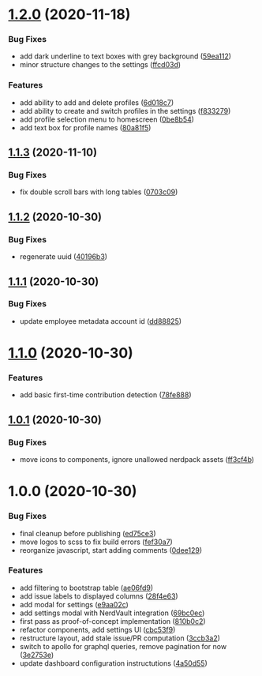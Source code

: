 # [1.2.0](https://github.com/newrelic/nr1-ospo/compare/v1.1.3...v1.2.0) (2020-11-18)


### Bug Fixes

* add dark underline to text boxes with grey background ([59ea112](https://github.com/newrelic/nr1-ospo/commit/59ea11214adc2e849a28cfa4ac57d61f03c18ad8))
* minor structure changes to the settings ([ffcd03d](https://github.com/newrelic/nr1-ospo/commit/ffcd03dbf17a4268ea4c98ce8cd49b93e4a99696))


### Features

* add ability to add and delete profiles ([6d018c7](https://github.com/newrelic/nr1-ospo/commit/6d018c749b40f74718fbcbd4a6ec11e6a56a3b6a))
* add ability to create and switch profiles in the settings ([f833279](https://github.com/newrelic/nr1-ospo/commit/f8332799a26943f496a813d11cbf9b06cfd674d6))
* add profile selection menu to homescreen ([0be8b54](https://github.com/newrelic/nr1-ospo/commit/0be8b5439e7a781d977dee40623bc4c2874b8cf0))
* add text box for profile names ([80a81f5](https://github.com/newrelic/nr1-ospo/commit/80a81f57b100e53ae71e367e36a0b07add6fa007))

## [1.1.3](https://github.com/newrelic/nr1-ospo/compare/v1.1.2...v1.1.3) (2020-11-10)


### Bug Fixes

* fix double scroll bars with long tables ([0703c09](https://github.com/newrelic/nr1-ospo/commit/0703c09e4309bb7f71526e965e8e605828f4e43e))

## [1.1.2](https://github.com/newrelic/nr1-ospo/compare/v1.1.1...v1.1.2) (2020-10-30)


### Bug Fixes

* regenerate uuid ([40196b3](https://github.com/newrelic/nr1-ospo/commit/40196b3ba6c17395ab4f7996835ded2e222e3d0e))

## [1.1.1](https://github.com/newrelic/nr1-ospo/compare/v1.1.0...v1.1.1) (2020-10-30)


### Bug Fixes

* update employee metadata account id ([dd88825](https://github.com/newrelic/nr1-ospo/commit/dd88825dbb36071052a3c251112aa6ec89c0f51a))

# [1.1.0](https://github.com/newrelic/nr1-ospo/compare/v1.0.1...v1.1.0) (2020-10-30)


### Features

* add basic first-time contribution detection ([78fe888](https://github.com/newrelic/nr1-ospo/commit/78fe888dbf43a5036e7b7541c8f2afcacf56a887))

## [1.0.1](https://github.com/newrelic/nr1-ospo/compare/v1.0.0...v1.0.1) (2020-10-30)


### Bug Fixes

* move icons to components, ignore unallowed nerdpack assets ([ff3cf4b](https://github.com/newrelic/nr1-ospo/commit/ff3cf4b9eae3c94e4583e68223b9a699430f9591))

# 1.0.0 (2020-10-30)


### Bug Fixes

* final cleanup before publishing ([ed75ce3](https://github.com/newrelic/nr1-ospo/commit/ed75ce36981099d8f0e5530fa1125880eca44ccf))
* move logos to scss to fix build errors ([fef30a7](https://github.com/newrelic/nr1-ospo/commit/fef30a7444400a772592a456427ee51311bb51ef))
* reorganize javascript, start adding comments ([0dee129](https://github.com/newrelic/nr1-ospo/commit/0dee129dbf2a8a691181f753ad89fbc62c2fb0ad))


### Features

* add filtering to bootstrap table ([ae06fd9](https://github.com/newrelic/nr1-ospo/commit/ae06fd95c89b360e147d5c15da788173069205fe))
* add issue labels to displayed columns ([28f4e63](https://github.com/newrelic/nr1-ospo/commit/28f4e63808c5dab426af9383f2f577fe87a8d59b))
* add modal for settings ([e9aa02c](https://github.com/newrelic/nr1-ospo/commit/e9aa02cd29d263e1c78b795bdbd28a6c2712f157))
* add settings modal with NerdVault integration ([69bc0ec](https://github.com/newrelic/nr1-ospo/commit/69bc0ec20f5976a6b80cf8f29686b932fee74f38))
* first pass as proof-of-concept implementation ([810b0c2](https://github.com/newrelic/nr1-ospo/commit/810b0c2a38273c8efbfef2df43ce290ee2935dba))
* refactor components, add settings UI ([cbc53f9](https://github.com/newrelic/nr1-ospo/commit/cbc53f90ff06d54a9fab105e94ee263c567461d5))
* restructure layout, add stale issue/PR computation ([3ccb3a2](https://github.com/newrelic/nr1-ospo/commit/3ccb3a21c14f213b8cd795fefd4400bc045a2b16))
* switch to apollo for graphql queries, remove pagination for now ([3e2753e](https://github.com/newrelic/nr1-ospo/commit/3e2753edffc37346365d79c5d0e9c615e6ceeb55))
* update dashboard configuration instructutions ([4a50d55](https://github.com/newrelic/nr1-ospo/commit/4a50d55b33e7a84b516ae56a6047963e467eeba5))
